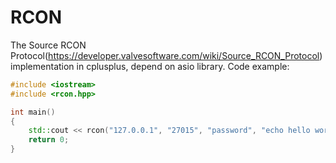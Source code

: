 # RCON
The Source RCON Protocol(https://developer.valvesoftware.com/wiki/Source_RCON_Protocol) implementation in cplusplus, depend on asio library.
Code example:
```cpp
#include <iostream>
#include <rcon.hpp>

int main()
{
    std::cout << rcon("127.0.0.1", "27015", "password", "echo hello world");
    return 0;
}
```